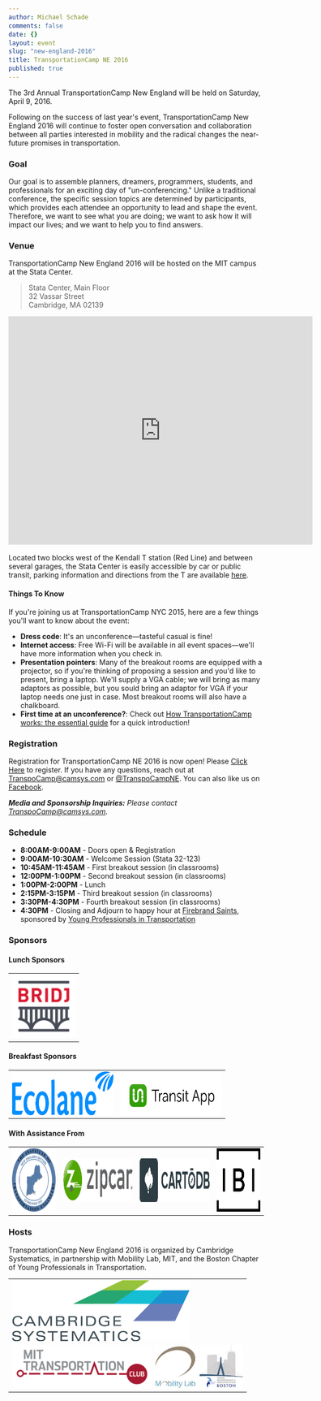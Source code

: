 ```yaml
---
author: Michael Schade
comments: false
date: {}
layout: event
slug: "new-england-2016"
title: TransportationCamp NE 2016 
published: true
---
```

The 3rd Annual TransportationCamp New England will be held on Saturday, April 9, 2016.

Following on the success of last year's event, TransportationCamp New England 2016 will continue to foster open conversation and collaboration between all parties interested in mobility and the radical changes the near-future promises in transportation.

### Goal

Our goal is to assemble planners, dreamers, programmers, students, and professionals for an exciting day of "un-conferencing." Unlike a traditional conference, the specific session topics are determined by participants, which provides each attendee an opportunity to lead and shape the event. Therefore, we want to see what you are doing; we want to ask how it will impact our lives; and we want to help you to find answers.

### Venue

TransportationCamp New England 2016 will be hosted on the MIT campus at the Stata Center.

> Stata Center, Main Floor<br>
> 32 Vassar Street<br>
> Cambridge, MA 02139 

<iframe src="https://www.google.com/maps/embed?pb=!1m18!1m12!1m3!1d2948.103113345732!2d-71.09250915653865!3d42.361641718433624!2m3!1f0!2f0!3f0!3m2!1i1024!2i768!4f13.1!3m3!1m2!1s0x89e370a95d3025a9%3A0xb1de557289ff6bbe!2sRay+and+Maria+Stata+Center%2C+Cambridge%2C+MA+02142!5e0!3m2!1sen!2sus!4v1452117338124" width="600" height="450" frameborder="0" style="border:0" allowfullscreen></iframe>

Located two blocks west of the Kendall T station (Red Line) and between several garages, the Stata Center is easily accessible by car or public transit, parking information and directions from the T are available [here](http://www.gbcacm.org/venues/cambridge/mit-building-32-stata-center.html).

#### Things To Know

If you're joining us at TransportationCamp NYC 2015, here are a few things you'll want to know about the event:

* **Dress code**: It's an unconference—tasteful casual is fine!
* **Internet access**: Free Wi-Fi will be available in all event spaces—we'll have more information when you check in.
* **Presentation pointers**: Many of the breakout rooms are equipped with a projector, so if you're thinking of proposing a session and you'd like to present, bring a laptop. We'll supply a VGA cable; we will bring as many adaptors as possible, but you sould bring an adaptor for VGA if your laptop needs one just in case.  Most breakout rooms will also have a chalkboard.
* **First time at an unconference?**: Check out [How TransportationCamp works: the essential guide](/2011/02/how-transportationcamp-works-the-essential-guide) for a quick introduction!

### Registration

Registration for TransportationCamp NE 2016 is now open! Please [Click Here](https://www.eventbrite.com/e/transportationcamp-new-england-2016-tickets-19296075080) to register. If you have any questions, reach out at <TranspoCamp@camsys.com> or [@TranspoCampNE](https://twitter.com/TranspoCampNE). You can also like us on [Facebook](https://www.facebook.com/pages/TransportationCamp-New-England/219391578269518).

_**Media and Sponsorship Inquiries:** Please contact <TranspoCamp@camsys.com>._

### Schedule

* **8:00AM-9:00AM** - Doors open & Registration
* **9:00AM-10:30AM** - Welcome Session (Stata 32-123)
* **10:45AM-11:45AM** - First breakout session (in classrooms)
* **12:00PM-1:00PM** - Second breakout session (in classrooms)
* **1:00PM-2:00PM** - Lunch 
* **2:15PM-3:15PM** - Third breakout session (in classrooms)
* **3:30PM-4:30PM** - Fourth breakout session (in classrooms)
* **4:30PM** - Closing and Adjourn to happy hour at [Firebrand Saints](http://firebrandsaints.com/), sponsored by [Young Professionals in Transportation](http://yptransportation.org/chapters/yptnyc/)

### Sponsors

#### Lunch Sponsors

<table align="center">
<tr>
<td style="vertical-align: center;"><a href="http://www.bridj.com/"><img src="hosts/sponsor-Bridj.jpg" height="125" width="125" alt="Bridj"></a></td>
</tr>
</table>


#### Breakfast Sponsors

<table align="center">
<tr>
<td style="vertical-align: center;"><a href="http://www.ecolane.com/"><img src="hosts/sponsor-ecolane.png" height="86" width="200" alt="Ecolane"></a></td>
<td style="vertical-align: center;"><a href="http://transitapp.com/"><img src="hosts/sponsor-transit_app.png" height="86" width="200" alt="TransitApp"></a></td>
</tr>
</table>

#### With Assistance From

<table align="center">
<tr>
<td style="vertical-align: center;"><a href="http://neite.org/"><img src="hosts/NEITE-logo_round.png" height="125" width="125" alt="neite"></a></td>
<td style="vertical-align: center;"><a href="http://www.zipcar.com/"><img src="hosts/Zipcar Logo New Shield Horizontal ( JPEG ).jpg" height="86" width="200" alt="Zipcar"></a></td>
<td style="vertical-align: center;"><a href="https://cartodb.com/"><img src="hosts/logos_full_cartodb_light.png" height="86" width="200" alt="CartoDB"></a></td>
<td style="vertical-align: center;"><a href="http://transitapp.com/"><img src="hosts/IBI Primary Logo - Black.jpg" height="125" width="125" alt="TransitApp"></a></td>
</tr>
</table>

### Hosts

TransportationCamp New England 2016 is organized by Cambridge Systematics, in partnership with Mobility Lab, MIT, and the Boston Chapter of Young Professionals in Transportation.

<table align="center">
<tr><td style="vertical-align: center;"><a href="http://www.camsys.com/"><img src="hosts/organizer_cs_2.png" height="120" width="350" alt="Cambridge Systematics"></a></td></tr>
<tr>
<td style="vertical-align: center;"><a href="http://web.mit.edu/"><img src="hosts/t-club.png" height="86" width="276" alt="YPT New York City"></a>
<a href="http://mobilitylab.org/"><img src="hosts/organizer_mobilitylab.png" height="86" width="86" alt="Mobility Labs"></a>
<a href="http://www.yptboston.org/"><img src="hosts/organizer_ypt.png" height="86" width="86" alt="YPT"></a>
</tr>
</table>


<style type="text/css">
li {padding-bottom: 0;}
li p {margin-bottom: 0;}
img.biopic {float:right; margin-left: 0.5em;}
</style>
